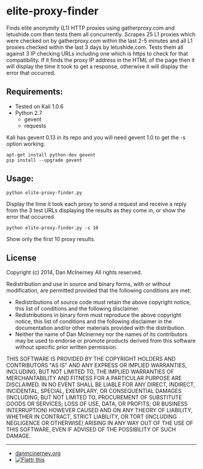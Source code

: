elite-proxy-finder
==================

Finds elite anonymity (L1) HTTP proxies using gatherproxy.com and letushide.com then tests them all concurrently. Scrapes 25 L1 proxies which were checked on by gatherproxy.com within the last 2-5 minutes and all L1 proxies checked within the last 3 days by letushide.com. Tests them all against 3 IP checking URLs including one which is https to check for that compatibility. If it finds the proxy IP address in the HTML of the page then it will display the time it took to get a response,
otherwise it will display the error that occurred.


Requirements:
------
* Tested on Kali 1.0.6
* Python 2.7
  * gevent
  * requests

Kali has gevent 0.13 in its repo and you will need gevent 1.0 to get the -s option working.
```shell
apt-get install python-dev gevent
pip install --upgrade gevent
```


Usage:
------
```shell
python elite-proxy-finder.py
```
Display the time it took each proxy to send a request and receive a reply from the 3 test URLs displaying the results as they come in, or show the error that occurred

```shell
python elite-proxy-finder.py -s 10
```
Show only the first 10 proxy results.



License
-------

Copyright (c) 2014, Dan McInerney
All rights reserved.

Redistribution and use in source and binary forms, with or without
modification, are permitted provided that the following conditions are met:
* Redistributions of source code must retain the above copyright notice, this list of conditions and the following disclaimer.
* Redistributions in binary form must reproduce the above copyright notice, this list of conditions and the following disclaimer in the documentation and/or other materials provided with the distribution.
* Neither the name of Dan McInerney nor the names of its contributors may be used to endorse or promote products derived from this software without specific prior written permission.

THIS SOFTWARE IS PROVIDED BY THE COPYRIGHT HOLDERS AND CONTRIBUTORS "AS IS" AND
ANY EXPRESS OR IMPLIED WARRANTIES, INCLUDING, BUT NOT LIMITED TO, THE IMPLIED
WARRANTIES OF MERCHANTABILITY AND FITNESS FOR A PARTICULAR PURPOSE ARE
DISCLAIMED. IN NO EVENT SHALL <COPYRIGHT HOLDER> BE LIABLE FOR ANY
DIRECT, INDIRECT, INCIDENTAL, SPECIAL, EXEMPLARY, OR CONSEQUENTIAL DAMAGES
(INCLUDING, BUT NOT LIMITED TO, PROCUREMENT OF SUBSTITUTE GOODS OR SERVICES;
LOSS OF USE, DATA, OR PROFITS; OR BUSINESS INTERRUPTION) HOWEVER CAUSED AND
ON ANY THEORY OF LIABILITY, WHETHER IN CONTRACT, STRICT LIABILITY, OR TORT
(INCLUDING NEGLIGENCE OR OTHERWISE) ARISING IN ANY WAY OUT OF THE USE OF THIS
SOFTWARE, EVEN IF ADVISED OF THE POSSIBILITY OF SUCH DAMAGE.


***
* [danmcinerney.org](danmcinerney.org)
* [![Flattr this](http://api.flattr.com/button/flattr-badge-large.png)](https://flattr.com/submit/auto?user_id=DanMcInerney&url=https://github.com/DanMcInerney/elite-proxy-finder&title=elite-proxy-finder&language=&tags=github&category=software) 


